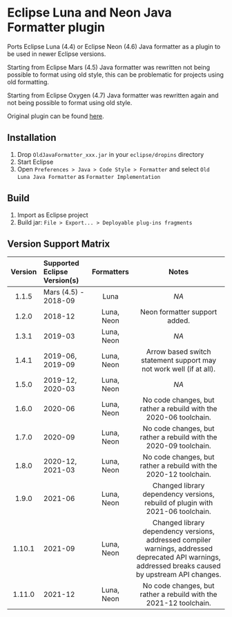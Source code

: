 # Eclipse Luna and Neon Java Formatter plugin

Ports Eclipse Luna (4.4) or Eclipse Neon (4.6) Java formatter as a plugin to be used in newer Eclipse versions.

Starting from Eclipse Mars (4.5) Java formatter was rewritten not being possible to format using old style, this can be problematic for projects using old formatting.

Starting from Eclipse Oxygen (4.7) Java formatter was rewritten again and not being possible to format using old style.

Original plugin can be found [here](http://eclipse-n-mati.blogspot.com.es/2015/06/eclipse-mars-how-to-switch-back-to.html).

## Installation
1. Drop `OldJavaFormatter_xxx.jar` in your `eclipse/dropins` directory
2. Start Eclipse
3. Open `Preferences > Java > Code Style > Formatter` and select `Old Luna Java Formatter` as `Formatter Implementation`

## Build
1. Import as Eclipse project
2. Build jar: `File > Export... > Deployable plug-ins fragments`

## Version Support Matrix

| Version | Supported Eclipse Version(s) | Formatters | Notes |
|:-------:|:-----------------------------|:----------:|:-----:|
| 1.1.5   | Mars (4.5) - 2018-09         | Luna       | *NA*  |
| 1.2.0   | 2018-12                      | Luna, Neon | Neon formatter support added.  |
| 1.3.1   | 2019-03                      | Luna, Neon | *NA*  |
| 1.4.1   | 2019-06, 2019-09             | Luna, Neon | Arrow based switch statement support may not work well (if at all). |
| 1.5.0   | 2019-12, 2020-03             | Luna, Neon | *NA*  |
| 1.6.0   | 2020-06                      | Luna, Neon | No code changes, but rather a rebuild with the 2020-06 toolchain. |
| 1.7.0   | 2020-09                      | Luna, Neon | No code changes, but rather a rebuild with the 2020-09 toolchain. |
| 1.8.0   | 2020-12, 2021-03             | Luna, Neon | No code changes, but rather a rebuild with the 2020-12 toolchain. |
| 1.9.0   | 2021-06                      | Luna, Neon | Changed library dependency versions, rebuild of plugin with 2021-06 toolchain. |
| 1.10.1  | 2021-09                      | Luna, Neon | Changed library dependency versions, addressed compiler warnings, addressed deprecated API warnings, addressed breaks caused by upstream API changes. |
| 1.11.0  | 2021-12                      | Luna, Neon | No code changes, but rather a rebuild with the 2021-12 toolchain. |
